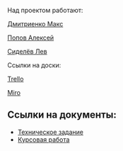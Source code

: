 Над проектом работают:

[Дмитриенко Макс](https://github.com/maksBest262626)

[Попов Алексей](https://github.com/AlekseyPopov2000)

[Сиделёв Лев](https://github.com/vasvassiiid)

Ссылки на доски:

[Trello](https://trello.com/b/rKqM2RkE/keeping-track-of-biathlon-competition-statistics)

[Miro](https://miro.com/app/board/o9J_lOIZzk4=/)

<h2>Ссылки на документы:</h2>
<ul>
	<li><a href="https://github.com/maksBest262626/Biatlon/blob/main/Documents/Tekhnicheskoe_zadanie.pdf">Техническое задание</a></li>
    <li><a href="https://github.com/maksBest262626/Biatlon/blob/main/Documents/%D0%9A%D1%83%D1%80%D1%81%D0%BE%D0%B2%D0%B0%D1%8F.pdf">Курсовая работа</a></li>
</ul>
